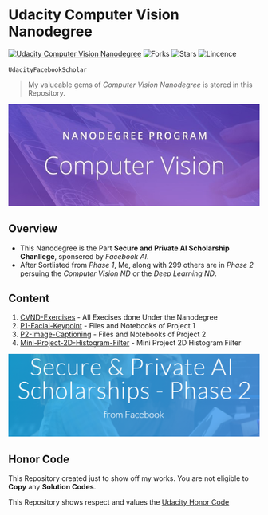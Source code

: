 # Udacity Computer Vision Nanodegree

[![Udacity Computer Vision Nanodegree](https://tugan0329.bitbucket.io/imgs/github/cvnd.svg?style=flat-square)](https://www.udacity.com/course/computer-vision-nanodegree--nd891)
![Forks](https://img.shields.io/github/forks/darkmatter18/Udacity-Computer-Vision-Nanodegree?style=flat-square)
![Stars](https://img.shields.io/github/stars/darkmatter18/Udacity-Computer-Vision-Nanodegree?style=flat-square)
![Lincence](https://img.shields.io/github/license/darkmatter18/Udacity-Computer-Vision-Nanodegree?style=flat-square)

`UdacityFacebookScholar`

> My valueable gems of *Computer Vision Nanodegree* is stored in this Repository.

<p align="center">
  <img src="https://raw.githubusercontent.com/darkmatter18/Udacity-Computer-Vision-Nanodegree/master/images/nd_banner2.jpg" alt="Nanodegree Banner" />
</p>

## Overview

- This Nanodegree is the Part **Secure and Private AI Scholarship Chanllege**, sponsered by *Facebook AI*.
- After Sortlisted from *Phase 1*, Me, along with 299 others are in *Phase 2* persuing the *Computer Vision ND* or the *Deep Learning ND*.

## Content

1. [CVND-Exercises](./CVND_Exercises/) - All Execises done Under the Nanodegree
2. [P1-Facial-Keypoint](./P1_Facial_Keypoints/) - Files and Notebooks of Project 1
3. [P2-Image-Captioning](./P2_Image_Captioning/) - Files and Notebooks of Project 2
4. [Mini-Project-2D-Histogram-Filter](./Mini_Project_Two%20Dimensional%20Histogram%20Filter) - Mini Project 2D Histogram Filter

![SPAIC banner](https://raw.githubusercontent.com/darkmatter18/Udacity-Computer-Vision-Nanodegree/master/images/spaic_p2_banner.png)


## Honor Code

This Repository created just to show off my works. You are not eligible to **Copy** any **Solution Codes**.

This Repository shows respect and values the [Udacity Honor Code](https://www.udacity.com/legal/en-us/community-guidelines)
